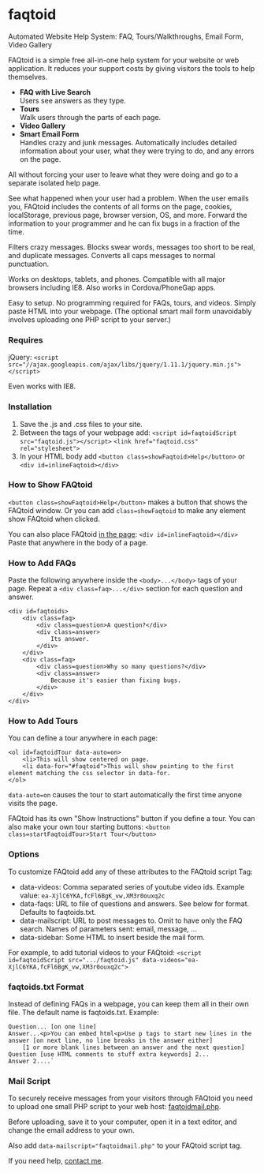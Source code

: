 faqtoid
=======

Automated Website Help System: FAQ, Tours/Walkthroughs, Email Form, Video Gallery

FAQtoid is a simple free all-in-one help system for your website or web application. It reduces your support costs by giving visitors the tools to help themselves. <!--FAQtoid takes care of everything from initial walkthroughs to providing the information you need to fix bugs.-->

* **FAQ with Live Search**  
Users see answers as they type.
* **Tours**  
Walk users through the parts of each page.
* **Video Gallery**
* **Smart Email Form**  
Handles crazy and junk messages. Automatically includes detailed information about your user, what they were trying to do, and any errors on the page.

All without forcing your user to leave what they were doing and go to a separate isolated help page.

See what happened when your user had a problem. When the user emails you, FAQtoid includes the contents of all forms on the page, cookies, localStorage, previous page, browser version, OS, and more. Forward the information to your programmer and he can fix bugs in a fraction of the time.

Filters crazy messages. Blocks swear words, messages too short to be real, and duplicate messages. Converts all caps messages to normal punctuation.

Works on desktops, tablets, and phones. Compatible with all major browsers including IE8. Also works in Cordova/PhoneGap apps.

Easy to setup. No programming required for FAQs, tours, and videos. Simply paste HTML into your webpage. (The optional smart mail form unavoidably involves uploading one PHP script to your server.)

### Requires

jQuery: `<script src="//ajax.googleapis.com/ajax/libs/jquery/1.11.1/jquery.min.js"></script>`

Even works with IE8. 

### Installation

1. Save the .js and .css files to your site.
2. Between the <head> tags of your webpage add: 
    `<script id=faqtoidScript src="faqtoid.js"></script>`
    `<link href="faqtoid.css" rel="stylesheet">`
3. In your HTML body add `<button class=showFaqtoid>Help</button>` or `<div id=inlineFaqtoid></div>`

### How to Show FAQtoid

`<button class=showFaqtoid>Help</button>` makes a button that shows the FAQtoid window. Or you can add `class=showFaqtoid` to make any element show FAQtoid when clicked.

You can also place FAQtoid <a href="inline.html">in the page</a>: `<div id=inlineFaqtoid></div>` Paste that anywhere in the body of a page.

### How to Add FAQs

Paste the following anywhere inside the `<body>...</body>` tags of your page. Repeat a `<div class=faq>...</div>` section for each question and answer.

    <div id=faqtoids>
        <div class=faq>
            <div class=question>A question?</div>
            <div class=answer>
                Its answer.
            </div>
        </div>
        <div class=faq>
            <div class=question>Why so many questions?</div>
            <div class=answer>
                Because it's easier than fixing bugs.
            </div>
        </div>
    </div>

### How to Add Tours

You can define a tour anywhere in each page:
<!-- title="Title" -->

    <ol id=faqtoidTour data-auto=on>
        <li>This will show centered on page.
        <li data-for="#faqtoid">This will show pointing to the first element matching the css selector in data-for.
    </ol>

`data-auto=on` causes the tour to start automatically the first time anyone visits the page.

FAQtoid has its own "Show Instructions" button if you define a tour. You can also make your own tour starting buttons: `<button class=startFaqtoidTour>Start Tour</button>`

### Options

To customize FAQtoid add any of these attributes to the FAQtoid script Tag:

* data-videos: Comma separated series of youtube video ids. Example value: `ea-XjlC6YKA,fcFl6BgK_vw,XM3r0ouxq2c`
* data-faqs: URL to file of questions and answers. See below for format. Defaults to faqtoids.txt. 
* data-mailscript: URL to post messages to. Omit to have only the FAQ search. Names of parameters sent: email, message, ...
* data-sidebar: Some HTML to insert beside the mail form.

For example, to add tutorial videos to your FAQtoid: `<script id=faqtoidScript src=".../faqtoid.js" data-videos="ea-XjlC6YKA,fcFl6BgK_vw,XM3r0ouxq2c">`

### faqtoids.txt Format

Instead of defining FAQs in a webpage, you can keep them all in their own file. The default name is faqtoids.txt. Example:

    Question... [on one line]
    Answer...<p>You can embed html<p>Use p tags to start new lines in the answer [on next line, no line breaks in the answer either]
        [1 or more blank lines between an answer and the next question]
    Question [use HTML comments to stuff extra keywords] 2...
    Answer 2....`

### Mail Script

To securely receive messages from your visitors through FAQtoid you need to upload one small PHP script to your web host: <a href="faqtoidmail.php" target=_blank>faqtoidmail.php</a>.

Before uploading, save it to your computer, open it in a text editor, and change the email address to your own.

Also add `data-mailscript="faqtoidmail.php"` to your FAQtoid script tag.

If you need help, <a href="inline.html">contact me</a>.

<!--
### Caveats

It uses ajax to load questions/answers and to send you messages. Watch out for cross site scripting security restrictions. That means your faq file and mailscript have to be on the same domain as the webpage that includes FAQtoid. Unless your mailscript explicitly allows cross domain requests. Even then, IE8 seems not to support it.

When sending emails, FAQtoid expects a JSON response from the script.
On success: `{"success":1}`
On error: `{"error":"Error message"}`
-->
